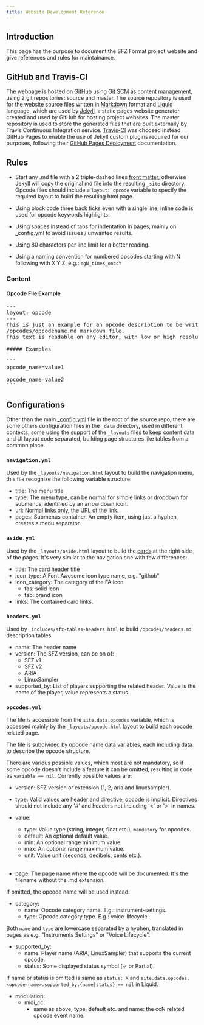 ```yaml
---
title: Website Development Reference
---
```

## Introduction

This page has the purpose to document the SFZ Format project website and give
references and rules for maintainance.

## GitHub and Travis-CI

The webpage is hosted on [GitHub][] using [Git SCM][]
as content management, using 2 git repositories: source and master.
The source repository is used for the website source files written in [Markdown][]
format and [Liquid] language, which are used by [Jekyll][],
a static pages website generator created and used by GitHub for hosting
project websites.
The master repository is used to store the generated files that are built
externally by Travis Continuous Integration service.
[Travis-CI] was choosed instead GitHub Pages to enable the use of Jekyll custom
plugins required for our purposes, following their [GitHub Pages Deployment][]
documentation.

[Git SCM]: https://git-scm.com/
[GitHub]: https://github.com/sfzformat/sfzformat.github.io
[GitHub Pages Deployment]: https://docs.travis-ci.com/user/deployment/pages/
[Jekyll]: https://jekyllrb.com/
[Liquid]: https://shopify.github.io/liquid/
[Markdown]: https://daringfireball.net/projects/markdown/syntax
[Travis-CI]: https://travis-ci.com

## Rules

- Start any .md file with a 2 triple-dashed lines [front matter][],
  otherwise Jekyll will copy the original md file into the resulting `_site`
  directory.
  Opcode files should include a `layout: opcode` variable to specify the required
  layout to build the resulting html page.

- Using block code three back ticks even with a single line, inline code is used
  for opcode keywords highlights.

- Using spaces instead of tabs for indentation in pages, mainly on _config.yml
  to avoid issues / unwanted results.

- Using 80 characters per line limit for a better reading.

- Using a naming convention for numbered opcodes starting with N following with
  X Y Z, e.g.: `egN_timeX_onccY`

[front matter]: https://jekyllrb.com/docs/front-matter/

### Content

#### Opcode File Example

<?prettify?>
<pre class="prettyprint">
---
layout: opcode
---
This is just an example for an opcode description to be written in some
/opcodes/opcodename.md markdown file.
This text is readable on any editor, with low or high resolutions.

##### Examples

```
opcode_name=value1

opcode_name=value2
```
</pre>

## Configurations

Other than the main [_config.yml][] file in the root of the source repo,
there are some others configuration files in the `_data` directory, used in
different contexts, some using the support of the `_layouts` files to keep
content data and UI layout code separated, building page structures like tables
from a common place.

[_config.yml]: https://jekyllrb.com/docs/configuration/

### `navigation.yml`

Used by the `_layouts/navigation.html` layout to build the navigation menu,
this file recognize the following variable structure:

- title: The menu title
- type:  The menu type, can be normal for simple links or dropdown for submenus,
         identified by an arrow down icon.
- url:   Normal links only, the URL of the link.
- pages: Submenus container. An empty item, using just a hyphen,
         creates a menu separator.

### `aside.yml`

Used by the `_layouts/aside.html` layout to build the [cards][] at the right
side of the pages. It's very similar to the navigation one with few differences:

- title: The card header title
- icon_type: A Font Awesome icon type name, e.g. "github"
- icon_category: The category of the FA icon
  - fas: solid icon
  - fab: brand icon
- links: The contained card links.

[cards]: https://getbootstrap.com/docs/4.0/components/card/

### `headers.yml`

Used by `_includes/sfz-tables-headers.html` to build `/opcodes/headers.md`
description tables:

- name: The header name
- version: The SFZ version, can be on of:
  - SFZ v1
  - SFZ v2
  - ARIA
  - LinuxSampler
- supported_by: List of players supporting the related header. Value is the name
  of the player, value represents a status.

### `opcodes.yml`

The file is accessible from the `site.data.opcodes` variable, which is accessed
mainly by the `_layouts/opcode.html` layout to build each opcode related page.

The file is subdivided by opcode name data variables, each including data
to describe the opcode structure.

There are various possible values, which most are not mandatory, so if some opcode
doesn't include a feature it can be omitted, resulting in code as
`variable == nil`.
Currently possible values are:

- version: SFZ version or extension (1, 2, aria and linuxsampler).

- type: Valid values are header and directive, opcode is implicit.
        Directives should not include any '#' and headers not including
        '<' or '>' in names.

- value:
  - type:    Value type (string, integer, float etc.), `mandatory` for opcodes.
  - default: An optional default value.
  - min:     An optional range minimum value.
  - max:     An optional range maximum value.
  - unit:    Value unit (seconds, decibels, cents etc.).<br><br>

- page: The page name where the opcode will be documented.
        It's the filename without the .md extension.

If omitted, the opcode name will be used instead.

- category:
  - name: Opcode category name. E.g.: instrument-settings.
  - type: Opcode category type. E.g.: voice-lifecycle.

Both `name` and `type` are lowercase separated by a hyphen, translated in pages
as e.g. "Instruments Settings" or "Voice Lifecycle".

- supported_by:
  - name:   Player name (ARIA, LinuxSampler) that supports the current opcode.
  - status: Some displayed status symbol (✓ or Partial).

If name or status is omitted is same as `status: X` and
`site.data.opcodes.<opcode-name>.supported_by.{name|status} == nil` in Liquid.

- modulation:
  - midi_cc:
    - same as above; type, default etc. and name: the ccN related opcode event name.
